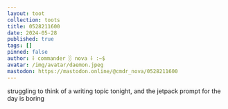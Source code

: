 ```yaml
---
layout: toot
collection: toots
title: 0528211600
date: 2024-05-28
published: true
tags: []
pinned: false
author: ⸸ commander ░ nova ⸸ :~$
avatar: /img/avatar/daemon.jpeg
mastodon: https://mastodon.online/@cmdr_nova/0528211600
---
```


struggling to think of a writing topic tonight, and the jetpack prompt for the day is boring
